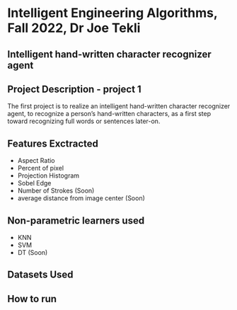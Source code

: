 # Intelligent Engineering Algorithms, Fall 2022, Dr Joe Tekli

## Intelligent hand-written character recognizer agent

## Project Description - project 1
The first project is to realize an intelligent hand-written character recognizer agent, to recognize a person’s hand-written characters, as a first step toward recognizing full words or sentences later-on. 

## Features Exctracted
- Aspect Ratio
- Percent of pixel
- Projection Histogram
- Sobel Edge
- Number of Strokes (Soon)
- average distance from image center (Soon)


## Non-parametric learners used
- KNN
- SVM 
- DT (Soon)

## Datasets Used

## How to run